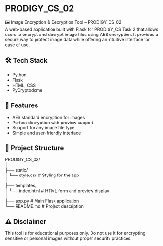 # PRODIGY_CS_02
🖼️ Image Encryption & Decryption Tool – PRODIGY_CS_02  
A web-based application built with Flask for PRODIGY_CS Task 2 that allows users to encrypt and decrypt image files using AES encryption. It provides a secure way to protect image data while offering an intuitive interface for ease of use.

## 🛠 Tech Stack
- Python  
- Flask  
- HTML, CSS  
- PyCryptodome  

## 🚀 Features
- AES standard encryption for images  
- Perfect decryption with preview support  
- Support for any image file type  
- Simple and user-friendly interface  

## 📂 Project Structure
PRODIGY_CS_02/  
│  
├── static/  
│   └── style.css         # Styling for the app  
│  
├── templates/  
│   └── index.html        # HTML form and preview display  
│  
├── app.py                # Main Flask application  
└── README.md             # Project description  

## ⚠️ Disclaimer
This tool is for educational purposes only. Do not use it for encrypting sensitive or personal images without proper security practices.

